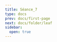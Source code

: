 ```yaml
---
title: Séance_7
type: docs
prev: docs/first-page
next: docs/folder/leaf
sidebar:
  open: true
---
```


